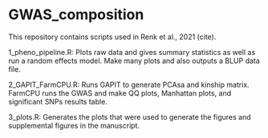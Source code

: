 # GWAS_composition
This repository contains scripts used in Renk et al., 2021 (cite). 

1_pheno_pipeline.R: Plots raw data and gives summary statistics as well as run a random effects model. Make many plots and also outputs a BLUP data file.

2_GAPIT_FarmCPU.R: Runs GAPIT to generate PCAsa and kinship matrix. FarmCPU runs the GWAS and make QQ plots, Manhattan plots, and significant SNPs results table.

3_plots.R: Generates the plots that were used to generate the figures and supplemental figures in the manuscript. 
